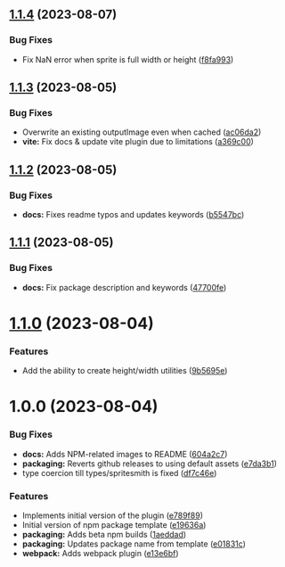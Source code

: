 ## [1.1.4](https://github.com/olenzilla/tailwindcss-plugin-spritesmith/compare/v1.1.3...v1.1.4) (2023-08-07)


### Bug Fixes

* Fix NaN error when sprite is full width or height ([f8fa993](https://github.com/olenzilla/tailwindcss-plugin-spritesmith/commit/f8fa993597eb253da53725b59090d3adea5476e4))

## [1.1.3](https://github.com/olenzilla/tailwindcss-plugin-spritesmith/compare/v1.1.2...v1.1.3) (2023-08-05)


### Bug Fixes

* Overwrite an existing outputImage even when cached ([ac06da2](https://github.com/olenzilla/tailwindcss-plugin-spritesmith/commit/ac06da2a03df0c09ebcec3c68c114644068fda91))
* **vite:** Fix docs & update vite plugin due to limitations ([a369c00](https://github.com/olenzilla/tailwindcss-plugin-spritesmith/commit/a369c00e93876d1788bcd9a4e61e701ee7fa5e67))

## [1.1.2](https://github.com/olenzilla/tailwindcss-plugin-spritesmith/compare/v1.1.1...v1.1.2) (2023-08-05)


### Bug Fixes

* **docs:** Fixes readme typos and updates keywords ([b5547bc](https://github.com/olenzilla/tailwindcss-plugin-spritesmith/commit/b5547bca598e872515312685d98927d9ccf3609c))

## [1.1.1](https://github.com/olenzilla/tailwindcss-plugin-spritesmith/compare/v1.1.0...v1.1.1) (2023-08-05)


### Bug Fixes

* **docs:** Fix package description and keywords ([47700fe](https://github.com/olenzilla/tailwindcss-plugin-spritesmith/commit/47700fe2096e721b15792685bf846831dcae3ce3))

# [1.1.0](https://github.com/olenzilla/tailwindcss-plugin-spritesmith/compare/v1.0.0...v1.1.0) (2023-08-04)


### Features

* Add the ability to create height/width utilities ([9b5695e](https://github.com/olenzilla/tailwindcss-plugin-spritesmith/commit/9b5695e0c2f244bd4bce783c7b3ae5474234e462))

# 1.0.0 (2023-08-04)


### Bug Fixes

* **docs:** Adds NPM-related images to README ([604a2c7](https://github.com/olenzilla/tailwindcss-plugin-spritesmith/commit/604a2c79250a7e9986716db16a4b76ca19ef564b))
* **packaging:** Reverts github releases to using default assets ([e7da3b1](https://github.com/olenzilla/tailwindcss-plugin-spritesmith/commit/e7da3b1ca9784bb1faadcd0f37836bc2fc1e6f3c))
* type coercion till types/spritesmith is fixed ([df7c46e](https://github.com/olenzilla/tailwindcss-plugin-spritesmith/commit/df7c46e494a1437db9c19356b7104bad3ebe1b22))


### Features

* Implements initial version of the plugin ([e789f89](https://github.com/olenzilla/tailwindcss-plugin-spritesmith/commit/e789f8900bdc694bd3a0b16bde901444751eb9b2))
* Initial version of npm package template ([e19636a](https://github.com/olenzilla/tailwindcss-plugin-spritesmith/commit/e19636a7f696f3ded3f792931f79937c84417a19))
* **packaging:** Adds beta npm builds ([1aeddad](https://github.com/olenzilla/tailwindcss-plugin-spritesmith/commit/1aeddad0dc10d76b5616e37ea3e1f60e6188bcce))
* **packaging:** Updates package name from template ([e01831c](https://github.com/olenzilla/tailwindcss-plugin-spritesmith/commit/e01831c171f05b7124124040f127c016fab48c98))
* **webpack:** Adds webpack plugin ([e13e6bf](https://github.com/olenzilla/tailwindcss-plugin-spritesmith/commit/e13e6bf19758ff9e0f2b04ccd8b35346d8cef62c))
